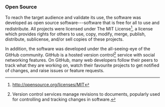 ### Open Source

To reach the target audience and validate its use, the software was developed as open source software---software that is free for all to use and redistribute. All projects were licensed under The MIT License[^1], a license which provides rights for others to use, copy, modify, merge, publish, distribute, sublicense, and/or sell copies of these projects.

In addition, the software was developed under the all-seeing-eye of the GitHub community. GitHub is a hosted version control[^2] service with social networking features. On GitHub, many web developers follow their peers to track what they are working on, watch their favourite projects to get notified of changes, and raise issues or feature requests.

[^1]: http://opensource.org/licenses/MIT

[^2]: Version control services manage revisions to documents, popularly used for controlling and tracking changes in software.
